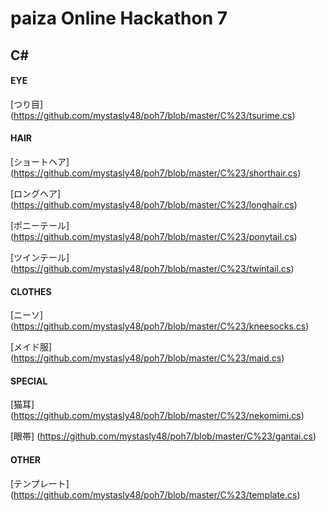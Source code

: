 # paiza Online Hackathon 7

## C\# 

#### EYE
[つり目] (https://github.com/mystasly48/poh7/blob/master/C%23/tsurime.cs)

#### HAIR
[ショートヘア] (https://github.com/mystasly48/poh7/blob/master/C%23/shorthair.cs)

[ロングヘア] (https://github.com/mystasly48/poh7/blob/master/C%23/longhair.cs)

[ポニーテール] (https://github.com/mystasly48/poh7/blob/master/C%23/ponytail.cs)

[ツインテール] (https://github.com/mystasly48/poh7/blob/master/C%23/twintail.cs)

#### CLOTHES
[ニーソ] (https://github.com/mystasly48/poh7/blob/master/C%23/kneesocks.cs)

[メイド服] (https://github.com/mystasly48/poh7/blob/master/C%23/maid.cs)

#### SPECIAL
[猫耳] (https://github.com/mystasly48/poh7/blob/master/C%23/nekomimi.cs)

[眼帯] (https://github.com/mystasly48/poh7/blob/master/C%23/gantai.cs)

#### OTHER
[テンプレート] (https://github.com/mystasly48/poh7/blob/master/C%23/template.cs)
